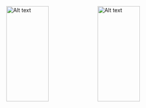 
<br /><br />

<img
  width="47%"
  align="left"
  src="https://github.com/RustamovOdilbek/Calculator/assets/106246180/30ccedc2-1f83-4763-8542-5d533b7f1e84"
  alt="Alt text"  
  title="Optional title"
  height="250">
  
  <img
  width="47%"
  align="left"
  src="https://github.com/RustamovOdilbek/Calculator/assets/106246180/beec43c7-0688-4626-812c-bf084d04d3aa"
  alt="Alt text"   
  title="Optional title"
  height="250">
 
  
<br /><br />
